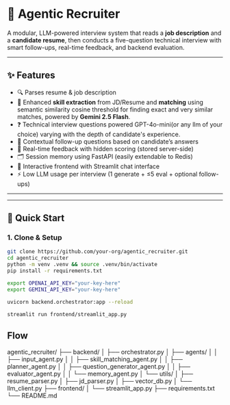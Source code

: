 # 🧠 Agentic Recruiter

A modular, LLM-powered interview system that reads a **job description** and a **candidate resume**, then conducts a five-question technical interview with smart follow-ups, real-time feedback, and backend evaluation.

---

## ✨ Features

- 🔍 Parses resume & job description
- 🧠 Enhanced **skill extraction** from JD/Resume and **matching** using semantic similarity cosine threshold for finding exact and very similar matches, powered by **Gemini 2.5 Flash**. 
- ❓ Technical interview questions powered GPT-4o-mini(or any llm of your choice) varying with the depth of candidate's experience.
- 🔁 Contextual follow-up questions based on candidate’s answers
- 📝 Real-time feedback with hidden scoring (stored server-side)
- 🗂️ Session memory using FastAPI (easily extendable to Redis)
- 💬 Interactive frontend with Streamlit chat interface
- ⚡ Low LLM usage per interview (1 generate + ≤5 eval + optional follow-ups)

---


---

## 🚀 Quick Start

### 1. Clone & Setup

```bash
git clone https://github.com/your-org/agentic_recruiter.git
cd agentic_recruiter
python -m venv .venv && source .venv/bin/activate
pip install -r requirements.txt
```
```bash
export OPENAI_API_KEY="your-key-here"
export GEMINI_API_KEY="your-key-here"
```

```bash
uvicorn backend.orchestrator:app --reload
```

```bash
streamlit run frontend/streamlit_app.py
```

## Flow
agentic_recruiter/
├── backend/
│   ├── orchestrator.py
│   ├── agents/
│   │   ├── input_agent.py
│   │   ├── skill_matching_agent.py
│   │   ├── planner_agent.py
│   │   ├── question_generator_agent.py
│   │   ├── evaluator_agent.py
│   │   └── memory_agent.py
│   └── utils/
│       ├── resume_parser.py
│       ├── jd_parser.py
│       ├── vector_db.py
│       └── llm_client.py
├── frontend/
│   └── streamlit_app.py
├── requirements.txt
└── README.md

